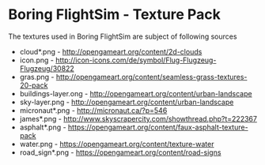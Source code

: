# Boring FlightSim - Texture Pack

The textures used in Boring FlightSim are subject of following sources

- cloud*.png - http://opengameart.org/content/2d-clouds
- icon.png - http://icon-icons.com/de/symbol/Flug-Flugzeug-Flugzeug/30822
- gras.png - http://opengameart.org/content/seamless-grass-textures-20-pack
- buildings-layer.ong - http://opengameart.org/content/urban-landscape
- sky-layer.png - http://opengameart.org/content/urban-landscape
- micronaut*.png - http://micronaut.ca/?p=546
- james*.png - http://www.skyscrapercity.com/showthread.php?t=222367
- asphalt*.png - https://opengameart.org/content/faux-asphalt-texture-pack
- water.png - https://opengameart.org/content/texture-water
- road_sign*.png - https://opengameart.org/content/road-signs
